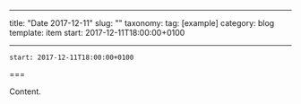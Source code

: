 
---
title: "Date 2017-12-11"
slug: ""
taxonomy:
tag: [example]
category: blog
template: item
start: 2017-12-11T18:00:00+0100

---

``start: 2017-12-11T18:00:00+0100``

===

Content.
